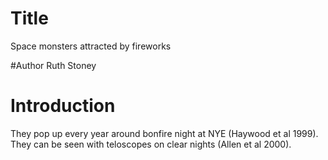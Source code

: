 # Title 
Space monsters attracted by fireworks

#Author
Ruth Stoney

# Introduction
They pop up every year around bonfire night at NYE (Haywood et al 1999). 
They can be seen with teloscopes on clear nights (Allen et al 2000).


